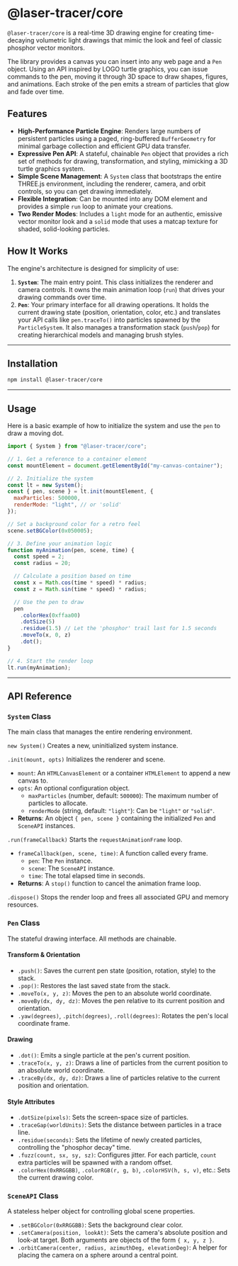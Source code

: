 # @laser-tracer/core

`@laser-tracer/core` is a real-time 3D drawing engine for creating time-decaying volumetric light drawings that mimic the look and feel of classic phosphor vector monitors.

The library provides a canvas you can insert into any web page and a `Pen` object. Using an API inspired by LOGO turtle graphics, you can issue commands to the pen, moving it through 3D space to draw shapes, figures, and animations. Each stroke of the pen emits a stream of particles that glow and fade over time.

## Features

- **High-Performance Particle Engine**: Renders large numbers of persistent particles using a paged, ring-buffered `BufferGeometry` for minimal garbage collection and efficient GPU data transfer.
- **Expressive Pen API**: A stateful, chainable `Pen` object that provides a rich set of methods for drawing, transformation, and styling, mimicking a 3D turtle graphics system.
- **Simple Scene Management**: A `System` class that bootstraps the entire THREE.js environment, including the renderer, camera, and orbit controls, so you can get drawing immediately.
- **Flexible Integration**: Can be mounted into any DOM element and provides a simple `run` loop to animate your creations.
- **Two Render Modes**: Includes a `light` mode for an authentic, emissive vector monitor look and a `solid` mode that uses a matcap texture for shaded, solid-looking particles.

## How It Works

The engine's architecture is designed for simplicity of use:

1.  **`System`**: The main entry point. This class initializes the renderer and camera controls. It owns the main animation loop (`run`) that drives your drawing commands over time.
2.  **`Pen`**: Your primary interface for all drawing operations. It holds the current drawing state (position, orientation, color, etc.) and translates your API calls like `pen.traceTo()` into particles spawned by the `ParticleSystem`. It also manages a transformation stack (`push`/`pop`) for creating hierarchical models and managing brush styles.

---

## Installation

```bash
npm install @laser-tracer/core
```

---

## Usage

Here is a basic example of how to initialize the system and use the `pen` to draw a moving dot.

```javascript
import { System } from "@laser-tracer/core";

// 1. Get a reference to a container element
const mountElement = document.getElementById("my-canvas-container");

// 2. Initialize the system
const lt = new System();
const { pen, scene } = lt.init(mountElement, {
  maxParticles: 500000,
  renderMode: "light", // or 'solid'
});

// Set a background color for a retro feel
scene.setBGColor(0x050005);

// 3. Define your animation logic
function myAnimation(pen, scene, time) {
  const speed = 2;
  const radius = 20;

  // Calculate a position based on time
  const x = Math.cos(time * speed) * radius;
  const z = Math.sin(time * speed) * radius;

  // Use the pen to draw
  pen
    .colorHex(0xffaa00)
    .dotSize(5)
    .residue(1.5) // Let the 'phosphor' trail last for 1.5 seconds
    .moveTo(x, 0, z)
    .dot();
}

// 4. Start the render loop
lt.run(myAnimation);
```

---

## API Reference

### `System` Class

The main class that manages the entire rendering environment.

`new System()`
Creates a new, uninitialized system instance.

`.init(mount, opts)`
Initializes the renderer and scene.

- `mount`: An `HTMLCanvasElement` or a container `HTMLElement` to append a new canvas to.
- `opts`: An optional configuration object.
  - `maxParticles` (number, default: `500000`): The maximum number of particles to allocate.
  - `renderMode` (string, default: `"light"`): Can be `"light"` or `"solid"`.
- **Returns**: An object `{ pen, scene }` containing the initialized `Pen` and `SceneAPI` instances.

`.run(frameCallback)`
Starts the `requestAnimationFrame` loop.

- `frameCallback(pen, scene, time)`: A function called every frame.
  - `pen`: The `Pen` instance.
  - `scene`: The `SceneAPI` instance.
  - `time`: The total elapsed time in seconds.
- **Returns**: A `stop()` function to cancel the animation frame loop.

`.dispose()`
Stops the render loop and frees all associated GPU and memory resources.

### `Pen` Class

The stateful drawing interface. All methods are chainable.

#### Transform & Orientation

- `.push()`: Saves the current pen state (position, rotation, style) to the stack.
- `.pop()`: Restores the last saved state from the stack.
- `.moveTo(x, y, z)`: Moves the pen to an absolute world coordinate.
- `.moveBy(dx, dy, dz)`: Moves the pen relative to its current position and orientation.
- `.yaw(degrees)`, `.pitch(degrees)`, `.roll(degrees)`: Rotates the pen's local coordinate frame.

#### Drawing

- `.dot()`: Emits a single particle at the pen's current position.
- `.traceTo(x, y, z)`: Draws a line of particles from the current position to an absolute world coordinate.
- `.traceBy(dx, dy, dz)`: Draws a line of particles relative to the current position and orientation.

#### Style Attributes

- `.dotSize(pixels)`: Sets the screen-space size of particles.
- `.traceGap(worldUnits)`: Sets the distance between particles in a trace line.
- `.residue(seconds)`: Sets the lifetime of newly created particles, controlling the "phosphor decay" time.
- `.fuzz(count, sx, sy, sz)`: Configures jitter. For each particle, `count` extra particles will be spawned with a random offset.
- `.colorHex(0xRRGGBB)`, `.colorRGB(r, g, b)`, `.colorHSV(h, s, v)`, etc.: Sets the current drawing color.

### `SceneAPI` Class

A stateless helper object for controlling global scene properties.

- `.setBGColor(0xRRGGBB)`: Sets the background clear color.
- `.setCamera(position, lookAt)`: Sets the camera's absolute position and look-at target. Both arguments are objects of the form `{ x, y, z }`.
- `.orbitCamera(center, radius, azimuthDeg, elevationDeg)`: A helper for placing the camera on a sphere around a central point.

